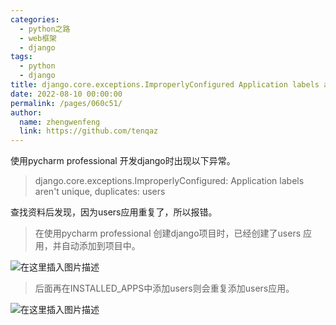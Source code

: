 ```yaml
---
categories: 
  - python之路
  - web框架
  - django
tags: 
  - python
  - django
title: django.core.exceptions.ImproperlyConfigured Application labels aren't unique, duplicates users
date: 2022-08-10 00:00:00
permalink: /pages/060c51/
author: 
  name: zhengwenfeng
  link: https://github.com/tenqaz
---
```




使用pycharm professional 开发django时出现以下异常。

>django.core.exceptions.ImproperlyConfigured: Application labels aren't unique, duplicates: users

查找资料后发现，因为users应用重复了，所以报错。

>在使用pycharm professional 创建django项目时，已经创建了users 应用，并自动添加到项目中。

![在这里插入图片描述](https://gcore.jsdelivr.net/gh/tenqaz/BLOG-CDN@main/1604218742346.png#alt=)

>后面再在INSTALLED_APPS中添加users则会重复添加users应用。

![在这里插入图片描述](https://gcore.jsdelivr.net/gh/tenqaz/BLOG-CDN@main/1604218764430.png#alt=)